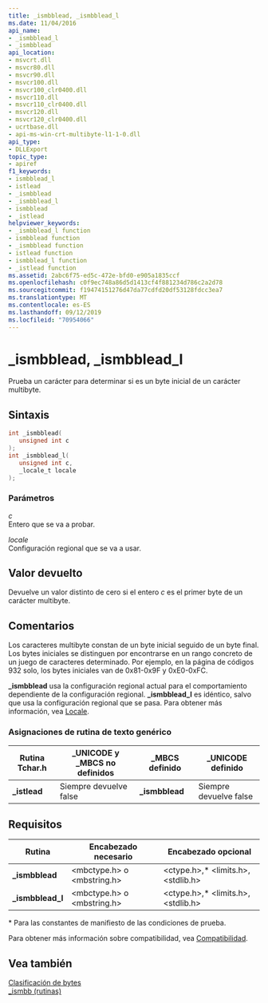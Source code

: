 ```yaml
---
title: _ismbblead, _ismbblead_l
ms.date: 11/04/2016
api_name:
- _ismbblead_l
- _ismbblead
api_location:
- msvcrt.dll
- msvcr80.dll
- msvcr90.dll
- msvcr100.dll
- msvcr100_clr0400.dll
- msvcr110.dll
- msvcr110_clr0400.dll
- msvcr120.dll
- msvcr120_clr0400.dll
- ucrtbase.dll
- api-ms-win-crt-multibyte-l1-1-0.dll
api_type:
- DLLExport
topic_type:
- apiref
f1_keywords:
- ismbblead_l
- istlead
- _ismbblead
- _ismbblead_l
- ismbblead
- _istlead
helpviewer_keywords:
- _ismbblead_l function
- ismbblead function
- _ismbblead function
- istlead function
- ismbblead_l function
- _istlead function
ms.assetid: 2abc6f75-ed5c-472e-bfd0-e905a1835ccf
ms.openlocfilehash: c0f9ec748a86d5d1413cf4f881234d786c2a2d78
ms.sourcegitcommit: f19474151276d47da77cdfd20df53128fdcc3ea7
ms.translationtype: MT
ms.contentlocale: es-ES
ms.lasthandoff: 09/12/2019
ms.locfileid: "70954066"
---
```

# <a name="_ismbblead-_ismbblead_l"></a>_ismbblead, _ismbblead_l

Prueba un carácter para determinar si es un byte inicial de un carácter multibyte.

## <a name="syntax"></a>Sintaxis

```C
int _ismbblead(
   unsigned int c
);
int _ismbblead_l(
   unsigned int c,
   _locale_t locale
);
```

### <a name="parameters"></a>Parámetros

*c*<br/>
Entero que se va a probar.

*locale*<br/>
Configuración regional que se va a usar.

## <a name="return-value"></a>Valor devuelto

Devuelve un valor distinto de cero si el entero *c* es el primer byte de un carácter multibyte.

## <a name="remarks"></a>Comentarios

Los caracteres multibyte constan de un byte inicial seguido de un byte final. Los bytes iniciales se distinguen por encontrarse en un rango concreto de un juego de caracteres determinado. Por ejemplo, en la página de códigos 932 solo, los bytes iniciales van de 0x81-0x9F y 0xE0-0xFC.

**_ismbblead** usa la configuración regional actual para el comportamiento dependiente de la configuración regional. **_ismbblead_l** es idéntico, salvo que usa la configuración regional que se pasa. Para obtener más información, vea [Locale](../../c-runtime-library/locale.md).

### <a name="generic-text-routine-mappings"></a>Asignaciones de rutina de texto genérico

|Rutina Tchar.h|_UNICODE y _MBCS no definidos|_MBCS definido|_UNICODE definido|
|---------------------|--------------------------------------|--------------------|-----------------------|
|**_istlead**|Siempre devuelve false|**_ismbblead**|Siempre devuelve false|

## <a name="requirements"></a>Requisitos

|Rutina|Encabezado necesario|Encabezado opcional|
|-------------|---------------------|---------------------|
|**_ismbblead**|\<mbctype.h> o \<mbstring.h>|\<ctype.h>,* \<limits.h>, \<stdlib.h>|
|**_ismbblead_l**|\<mbctype.h> o \<mbstring.h>|\<ctype.h>,* \<limits.h>, \<stdlib.h>|

\* Para las constantes de manifiesto de las condiciones de prueba.

Para obtener más información sobre compatibilidad, vea [Compatibilidad](../../c-runtime-library/compatibility.md).

## <a name="see-also"></a>Vea también

[Clasificación de bytes](../../c-runtime-library/byte-classification.md)<br/>
[_ismbb (rutinas)](../../c-runtime-library/ismbb-routines.md)<br/>
